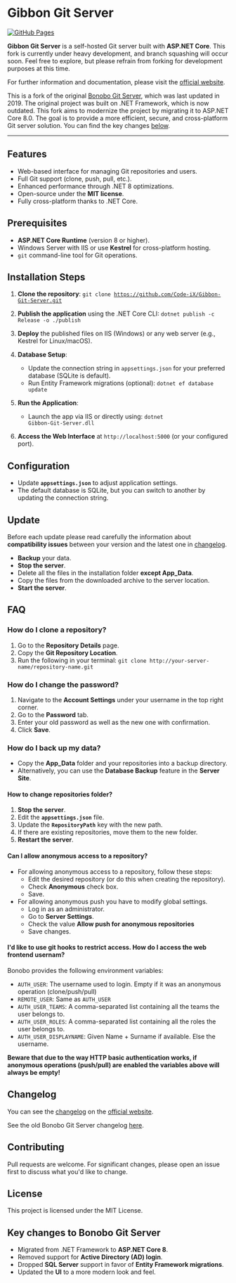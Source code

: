 # Gibbon Git Server

[![GitHub Pages](https://github.com/Code-iX/Gibbon-Git-Server/actions/workflows/jekyll-gh-pages.yml/badge.svg)](https://github.com/Code-iX/Gibbon-Git-Server/actions/workflows/jekyll-gh-pages.yml)

**Gibbon Git Server** is a self-hosted Git server built with **ASP.NET Core**. This fork is currently under heavy development, and branch squashing will occur soon. Feel free to explore, but please refrain from forking for development purposes at this time.

For further information and documentation, please visit the [official website](https://code-ix.github.io/Gibbon-Git-Server/).

This is a fork of the original [Bonobo Git Server](https://github.com/jakubgarfield/Bonobo-Git-Server), which was last 
updated in 2019. The original project was built on .NET Framework, which is now outdated. This fork aims to modernize 
the project by migrating it to ASP.NET Core 8.0. The goal is to provide a more efficient, secure, and cross-platform Git 
server solution. You can find the key changes [below](#key-changes-to-bonobo-git-server).

---

## Features

- Web-based interface for managing Git repositories and users.
- Full Git support (clone, push, pull, etc.).
- Enhanced performance through .NET 8 optimizations.
- Open-source under the **MIT license**.
- Fully cross-platform thanks to .NET Core.

## Prerequisites

- **ASP.NET Core Runtime** (version 8 or higher).
- Windows Server with IIS or use **Kestrel** for cross-platform hosting.
- `git` command-line tool for Git operations.

## Installation Steps

1. **Clone the repository**:
   <code>git clone https://github.com/Code-iX/Gibbon-Git-Server.git</code>

2. **Publish the application** using the .NET Core CLI:
   <code>dotnet publish -c Release -o ./publish</code>

3. **Deploy** the published files on IIS (Windows) or any web server (e.g., Kestrel for Linux/macOS).

4. **Database Setup**:
   - Update the connection string in <code>appsettings.json</code> for your preferred database (SQLite is default).
   - Run Entity Framework migrations (optional):
     <code>dotnet ef database update</code>

5. **Run the Application**:
   - Launch the app via IIS or directly using:
     <code>dotnet Gibbon-Git-Server.dll</code>

6. **Access the Web Interface** at <code>http://localhost:5000</code> (or your configured port).

## Configuration

- Update **`appsettings.json`** to adjust application settings.
- The default database is SQLite, but you can switch to another by updating the connection string.
  
## Update

Before each update please read carefully the information about **compatibility issues** between your version and the latest one in [changelog](https://https://code-ix.github.io/Gibbon-Git-Server/changelog).

- **Backup** your data.
- **Stop the server**.
- Delete all the files in the installation folder **except App_Data**.
- Copy the files from the downloaded archive to the server location.
- **Start the server**.

## FAQ

### How do I clone a repository?

1. Go to the **Repository Details** page.
1. Copy the **Git Repository Location**.
1. Run the following in your terminal:
   `git clone http://your-server-name/repository-name.git`

### How do I change the password?

1. Navigate to the **Account Settings** under your username in the top right corner.
1. Go to the **Password** tab.
1. Enter your old password as well as the new one with confirmation.
1. Click **Save**.

### How do I back up my data?

- Copy the **App_Data** folder and your repositories into a backup directory.
- Alternatively, you can use the **Database Backup** feature in the **Server Site**.

#### How to change repositories folder?

1. **Stop the server**.
1. Edit the **`appsettings.json`** file.
1. Update the **`RepositoryPath`** key with the new path.
1. If there are existing repositories, move them to the new folder.
1. **Restart the server**.

#### Can I allow anonymous access to a repository?

- For allowing anonymous access to a repository, follow these steps:
  * Edit the desired repository (or do this when creating the repository).
  * Check **Anonymous** check box.
  * Save.
- For allowing anonymous push you have to modify global settings.
  * Log in as an administrator.
  * Go to **Server Settings**.
  * Check the value **Allow push for anonymous repositories**
  * Save changes.
                          
#### I'd like to use git hooks to restrict access. How do I access the web frontend usernam?

Bonobo provides the following environment variables:

* `AUTH_USER`: The username used to login. Empty if it was an anonymous operation (clone/push/pull)
* `REMOTE_USER`: Same as `AUTH_USER`
* `AUTH_USER_TEAMS`: A comma-separated list containing all the teams the user belongs to. 
* `AUTH_USER_ROLES`: A comma-separated list containing all the roles the user belongs to. 
* `AUTH_USER_DISPLAYNAME`: Given Name + Surname if available. Else the username.

**Beware that due to the way HTTP basic authentication works, if anonymous operations (push/pull) are enabled the variables above will always be empty!**

## Changelog

You can see the [changelog](https://code-ix.github.io/Gibbon-Git-Server/changelog) on the [official website](https://code-ix.github.io/Gibbon-Git-Server).

See the old Bonobo Git Server changelog [here](https://github.com/Code-iX/Gibbon-Git-Server/blob/40135135d314ef25b9f82a9e5664366bc6995c4d/changelog.md).

## Contributing

Pull requests are welcome. For significant changes, please open an issue first to discuss what you'd like to change.

## License

This project is licensed under the MIT License.

## Key changes to Bonobo Git Server

- Migrated from .NET Framework to **ASP.NET Core 8**.
- Removed support for **Active Directory (AD) login**.
- Dropped **SQL Server** support in favor of **Entity Framework migrations**.
- Updated the **UI** to a more modern look and feel.
